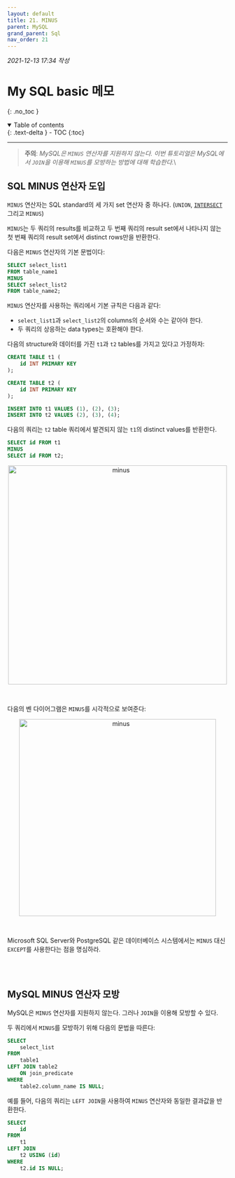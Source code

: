 ```yaml
---
layout: default
title: 21. MINUS
parent: MySQL
grand_parent: Sql
nav_order: 21
---
```


*2021-12-13 17:34 작성*

# My SQL basic 메모
{: .no_toc }

<details open markdown="block">
  <summary>
    Table of contents
  </summary>
  {: .text-delta }
- TOC
{:toc}
</details>

---

> **주의**: _MySQL은 `MINUS` 연산자를 지원하지 않는다. 이번 튜토리얼은 MySQL에서 `JOIN`을 이용해 `MINUS`를 모방하는 방법에 대해 학습한다._\

## SQL MINUS 연산자 도입

`MINUS` 연산자는 SQL standard의 세 가지 set 연산자 중 하나다. (`UNION`, [`INTERSECT`](https://www.mysqltutorial.org/mysql-intersect/) 그리고 `MINUS`)

`MINUS`는 두 쿼리의 results를 비교하고 두 번째 쿼리의 result set에서 나타나지 않는 첫 번째 쿼리의 result set에서 distinct rows만을 반환한다.

다음은 `MINUS` 연산자의 기본 문법이다:

~~~~sql
SELECT select_list1
FROM table_name1
MINUS
SELECT select_list2
FROM table_name2;
~~~~

`MINUS` 연산자를 사용하는 쿼리에서 기본 규칙은 다음과 같다:

- `select_list1`과 `select_list2`의 columns의 순서와 수는 같아야 한다.
- 두 쿼리의 상응하는 data types는 호환해야 한다.

다음의 structure와 데이터를 가진 `t1`과 `t2` tables를 가지고 있다고 가정하자:

~~~~sql
CREATE TABLE t1 (
    id INT PRIMARY KEY
);

CREATE TABLE t2 (
    id INT PRIMARY KEY
);

INSERT INTO t1 VALUES (1), (2), (3);
INSERT INTO t2 VALUES (2), (3), (4);
~~~~

다음의 쿼리는 `t2` table 쿼리에서 발견되지 않는 `t1`의 distinct values를 반환한다.

~~~~sql
SELECT id FROM t1
MINUS
SELECT id FROM t2;
~~~~

<p align="center">
  <img src="https://www.mysqltutorial.org/wp-content/uploads/2017/07/MySQL-MINUS-Example.png" width="500" title="minus">
</p>

<br/>

다음의 벤 다이어그램은 `MINUS`를 시각적으로 보여준다:

<p align="center">
  <img src="https://www.mysqltutorial.org/wp-content/uploads/2017/07/MySQL-MINUS.png" width="450" title="minus">
</p>

<br/>

Microsoft SQL Server와 PostgreSQL 같은 데이터베이스 시스템에서는 `MINUS` 대신 `EXCEPT`를 사용한다는 점을 명심하라.

<br/>
<br/>

## MySQL MINUS 연산자 모방

MySQL은 `MINUS` 연산자를 지원하지 않는다. 그러나 `JOIN`을 이용해 모방할 수 있다.

두 쿼리에서 `MINUS`를 모방하기 위해 다음의 문법을 따른다:

~~~~sql
SELECT
    select_list
FROM
    table1
LEFT JOIN table2
    ON join_predicate
WHERE
    table2.column_name IS NULL;
~~~~

예를 들어, 다음의 쿼리는 `LEFT JOIN`을 사용하여 `MINUS` 연산자와 동일한 결과값을 반환한다.

~~~~sql
SELECT 
    id
FROM
    t1
LEFT JOIN
    t2 USING (id)
WHERE
    t2.id IS NULL;
~~~~